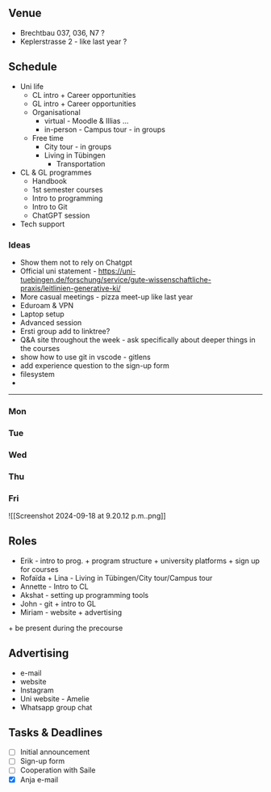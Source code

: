 ## Venue
- Brechtbau 037, 036, N7 ?
- Keplerstrasse 2 - like last year ?
## Schedule

- Uni life
	- CL intro + Career opportunities
	- GL intro + Career opportunities 
	- Organisational 
		- virtual - Moodle & Illias ...
		- in-person - Campus tour - in groups
	- Free time
		- City tour - in groups
		- Living in Tübingen 
			- Transportation
- CL & GL programmes
	- Handbook
	- 1st semester courses
	- Intro to programming
	- Intro to Git
	- ChatGPT session
- Tech support

### Ideas
- Show them not to rely on Chatgpt 
- Official uni statement - https://uni-tuebingen.de/forschung/service/gute-wissenschaftliche-praxis/leitlinien-generative-ki/
- More casual meetings - pizza meet-up like last year
- Eduroam & VPN
- Laptop setup
- Advanced session
- Ersti group add to linktree?
- Q&A site throughout the week - ask specifically about deeper things in the courses
- show how to use git in vscode - gitlens
- add experience question to the sign-up form
- filesystem
- 

---

### Mon
### Tue
### Wed
### Thu
### Fri

![[Screenshot 2024-09-18 at 9.20.12 p.m..png]]


## Roles
- Erik - intro to prog. + program structure + university platforms + sign up for courses
- Rofaïda + Lina - Living in Tübingen/City tour/Campus tour
- Annette - Intro to CL
- Akshat - setting up programming tools
- John - git + intro to GL
- Miriam - website + advertising

\+ be present during the precourse

## Advertising
- e-mail
- website
- Instagram
- Uni website - Amelie
- Whatsapp group chat
## Tasks & Deadlines

- [ ] Initial announcement
- [ ] Sign-up form
- [ ] Cooperation with Saile
- [x] Anja e-mail